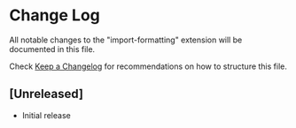 # Change Log

All notable changes to the "import-formatting" extension will be documented in this file.

Check [Keep a Changelog](http://keepachangelog.com/) for recommendations on how to structure this file.

## [Unreleased]

- Initial release